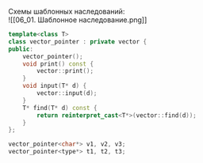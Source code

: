 Схемы шаблонных наследований:  
![[06_01. Шаблонное наследование.png]]  
```cpp
template<class T>
class vector_pointer : private vector {
public:
	vector_pointer();
	void print() const {
		vector::print();
	}
	void input(T* d) {
		vector::input(d);
	}
	T* find(T* d) const {
		return reinterpret_cast<T*>(vector::find(d));
	}
};

vector_pointer<char*> v1, v2, v3;
vector_pointer<type*> t1, t2, t3;
```